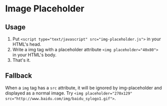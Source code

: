 Image Placeholder
===============

## Usage
1. Put `<script type="text/javascript" src="img-placeholder.js">` in your HTML's head.
2. Write a img tag with a placeholder attribute `<img placeholder="40x80">` in your HTML's body.
3. That's it.

## Fallback
When a `img` tag has a `src` attribute, it will be ignored by img-placeholder and 
displayed as a normal image.
Try `<img placeholder="270x129" src="http://www.baidu.com/img/baidu_sylogo1.gif">`.  